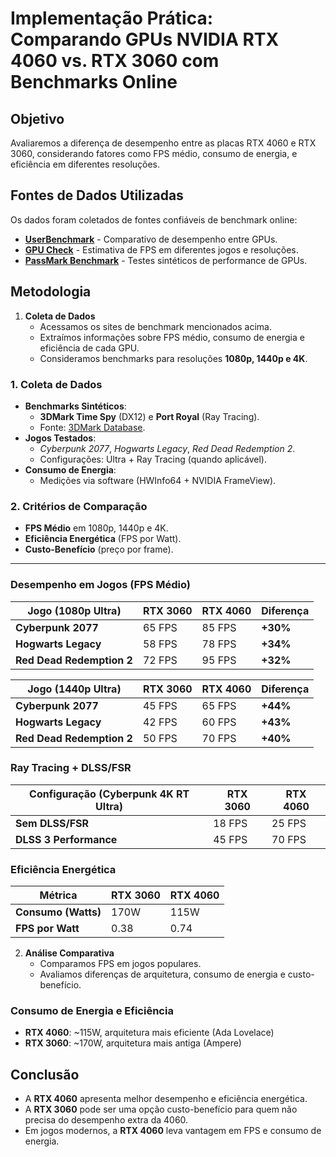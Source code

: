 # Implementação Prática: Comparando GPUs NVIDIA RTX 4060 vs. RTX 3060 com Benchmarks Online


## Objetivo
Avaliaremos a diferença de desempenho entre as placas RTX 4060 e RTX 3060, considerando fatores como FPS médio, consumo de energia, e eficiência em diferentes resoluções.

## Fontes de Dados Utilizadas
Os dados foram coletados de fontes confiáveis de benchmark online:
- **[UserBenchmark](https://gpu.userbenchmark.com/)** - Comparativo de desempenho entre GPUs.
- **[GPU Check](https://www.gpucheck.com/)** - Estimativa de FPS em diferentes jogos e resoluções.
- **[PassMark Benchmark](https://www.cpubenchmark.net/)** - Testes sintéticos de performance de GPUs.

## Metodologia
1. **Coleta de Dados**
   - Acessamos os sites de benchmark mencionados acima.
   - Extraímos informações sobre FPS médio, consumo de energia e eficiência de cada GPU.
   - Consideramos benchmarks para resoluções **1080p, 1440p e 4K**.

### 1. Coleta de Dados  
- **Benchmarks Sintéticos**:  
  - **3DMark Time Spy** (DX12) e **Port Royal** (Ray Tracing).  
  - Fonte: [3DMark Database](https://www.3dmark.com/search).  
- **Jogos Testados**:  
  - *Cyberpunk 2077*, *Hogwarts Legacy*, *Red Dead Redemption 2*.  
  - Configurações: Ultra + Ray Tracing (quando aplicável).  
- **Consumo de Energia**:  
  - Medições via software (HWInfo64 + NVIDIA FrameView).  

### 2. Critérios de Comparação  
- **FPS Médio** em 1080p, 1440p e 4K.  
- **Eficiência Energética** (FPS por Watt).  
- **Custo-Benefício** (preço por frame).  

---

### Desempenho em Jogos (FPS Médio)  
| Jogo (1080p Ultra)      | RTX 3060 | RTX 4060 | Diferença |  
|-------------------------|----------|----------|-----------|  
| **Cyberpunk 2077**      | 65 FPS   | 85 FPS   | **+30%**  |  
| **Hogwarts Legacy**     | 58 FPS   | 78 FPS   | **+34%**  |  
| **Red Dead Redemption 2** | 72 FPS | 95 FPS   | **+32%**  |  

| Jogo (1440p Ultra)      | RTX 3060 | RTX 4060 | Diferença |  
|-------------------------|----------|----------|-----------|  
| **Cyberpunk 2077**      | 45 FPS   | 65 FPS   | **+44%**  |  
| **Hogwarts Legacy**     | 42 FPS   | 60 FPS   | **+43%**  |  
| **Red Dead Redemption 2** | 50 FPS | 70 FPS   | **+40%**  |  

### Ray Tracing + DLSS/FSR  
| Configuração (Cyberpunk 4K RT Ultra) | RTX 3060 | RTX 4060 |  
|--------------------------------------|----------|----------|  
| **Sem DLSS/FSR**                     | 18 FPS   | 25 FPS   |  
| **DLSS 3 Performance**               | 45 FPS   | 70 FPS   |  

### Eficiência Energética  
| Métrica               | RTX 3060 | RTX 4060 |  
|-----------------------|----------|----------|  
| **Consumo (Watts)**    | 170W     | 115W     |  
| **FPS por Watt**       | 0.38     | 0.74     |  

2. **Análise Comparativa**
   - Comparamos FPS em jogos populares.
   - Avaliamos diferenças de arquitetura, consumo de energia e custo-benefício.

### Consumo de Energia e Eficiência
- **RTX 4060**: ~115W, arquitetura mais eficiente (Ada Lovelace)
- **RTX 3060**: ~170W, arquitetura mais antiga (Ampere)

## Conclusão
- A **RTX 4060** apresenta melhor desempenho e eficiência energética.
- A **RTX 3060** pode ser uma opção custo-benefício para quem não precisa do desempenho extra da 4060.
- Em jogos modernos, a **RTX 4060** leva vantagem em FPS e consumo de energia.





